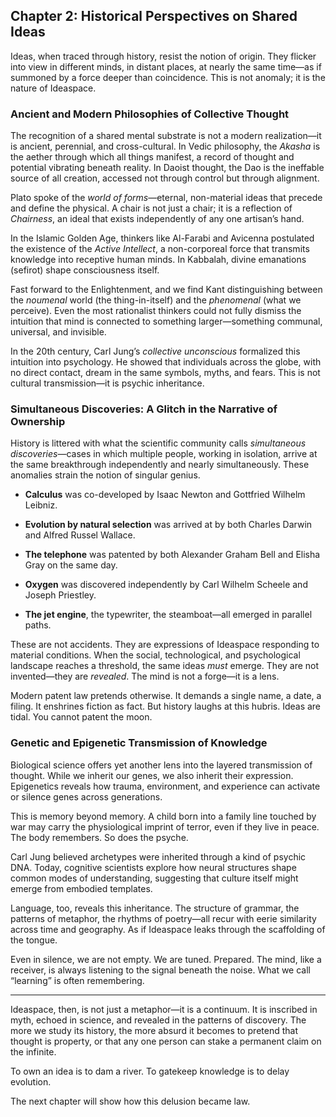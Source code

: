 ## Chapter 2: Historical Perspectives on Shared Ideas

Ideas, when traced through history, resist the notion of origin. They flicker into view in different minds, in distant places, at nearly the same time—as if summoned by a force deeper than coincidence. This is not anomaly; it is the nature of Ideaspace.

### Ancient and Modern Philosophies of Collective Thought

The recognition of a shared mental substrate is not a modern realization—it is ancient, perennial, and cross-cultural. In Vedic philosophy, the _Akasha_ is the aether through which all things manifest, a record of thought and potential vibrating beneath reality. In Daoist thought, the Dao is the ineffable source of all creation, accessed not through control but through alignment.

Plato spoke of the _world of forms_—eternal, non-material ideas that precede and define the physical. A chair is not just a chair; it is a reflection of _Chairness_, an ideal that exists independently of any one artisan’s hand.

In the Islamic Golden Age, thinkers like Al-Farabi and Avicenna postulated the existence of the _Active Intellect_, a non-corporeal force that transmits knowledge into receptive human minds. In Kabbalah, divine emanations (sefirot) shape consciousness itself.

Fast forward to the Enlightenment, and we find Kant distinguishing between the _noumenal_ world (the thing-in-itself) and the _phenomenal_ (what we perceive). Even the most rationalist thinkers could not fully dismiss the intuition that mind is connected to something larger—something communal, universal, and invisible.

In the 20th century, Carl Jung’s _collective unconscious_ formalized this intuition into psychology. He showed that individuals across the globe, with no direct contact, dream in the same symbols, myths, and fears. This is not cultural transmission—it is psychic inheritance.

### Simultaneous Discoveries: A Glitch in the Narrative of Ownership

History is littered with what the scientific community calls _simultaneous discoveries_—cases in which multiple people, working in isolation, arrive at the same breakthrough independently and nearly simultaneously. These anomalies strain the notion of singular genius.

- **Calculus** was co-developed by Isaac Newton and Gottfried Wilhelm Leibniz.
    
- **Evolution by natural selection** was arrived at by both Charles Darwin and Alfred Russel Wallace.
    
- **The telephone** was patented by both Alexander Graham Bell and Elisha Gray on the same day.
    
- **Oxygen** was discovered independently by Carl Wilhelm Scheele and Joseph Priestley.
    
- **The jet engine**, the typewriter, the steamboat—all emerged in parallel paths.
    

These are not accidents. They are expressions of Ideaspace responding to material conditions. When the social, technological, and psychological landscape reaches a threshold, the same ideas _must_ emerge. They are not invented—they are _revealed_. The mind is not a forge—it is a lens.

Modern patent law pretends otherwise. It demands a single name, a date, a filing. It enshrines fiction as fact. But history laughs at this hubris. Ideas are tidal. You cannot patent the moon.

### Genetic and Epigenetic Transmission of Knowledge

Biological science offers yet another lens into the layered transmission of thought. While we inherit our genes, we also inherit their expression. Epigenetics reveals how trauma, environment, and experience can activate or silence genes across generations.

This is memory beyond memory. A child born into a family line touched by war may carry the physiological imprint of terror, even if they live in peace. The body remembers. So does the psyche.

Carl Jung believed archetypes were inherited through a kind of psychic DNA. Today, cognitive scientists explore how neural structures shape common modes of understanding, suggesting that culture itself might emerge from embodied templates.

Language, too, reveals this inheritance. The structure of grammar, the patterns of metaphor, the rhythms of poetry—all recur with eerie similarity across time and geography. As if Ideaspace leaks through the scaffolding of the tongue.

Even in silence, we are not empty. We are tuned. Prepared. The mind, like a receiver, is always listening to the signal beneath the noise. What we call “learning” is often remembering.

---

Ideaspace, then, is not just a metaphor—it is a continuum. It is inscribed in myth, echoed in science, and revealed in the patterns of discovery. The more we study its history, the more absurd it becomes to pretend that thought is property, or that any one person can stake a permanent claim on the infinite.

To own an idea is to dam a river. To gatekeep knowledge is to delay evolution.

The next chapter will show how this delusion became law.
